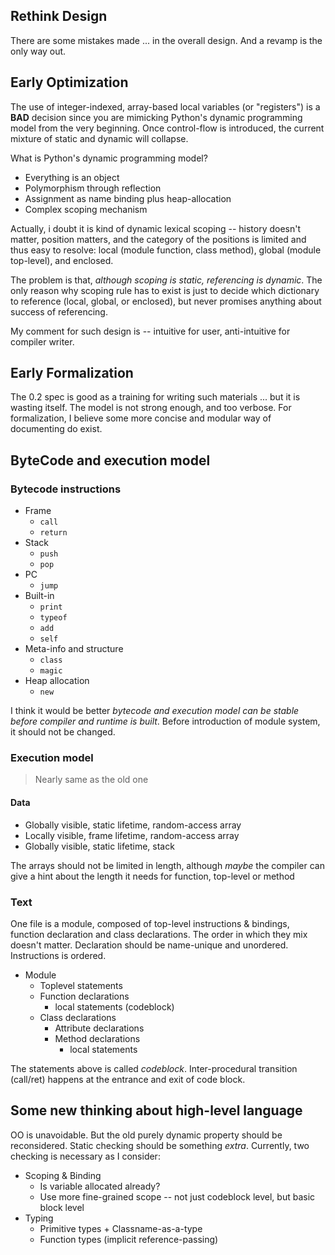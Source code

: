 Rethink Design
-----


There are some mistakes made ... in the overall design. And a revamp is the only way out.

## Early Optimization
The use of integer-indexed, array-based local variables (or "registers") is a **BAD** decision since you are mimicking Python's dynamic programming model from the very beginning. Once control-flow is introduced, the current mixture of static and dynamic will collapse.

What is Python's dynamic programming model?

* Everything is an object
* Polymorphism through reflection
* Assignment as name binding plus heap-allocation
* Complex scoping mechanism

Actually, i doubt it is kind of dynamic lexical scoping -- history doesn't matter, position matters, and the category of the positions is limited and thus easy to resolve: local (module function, class method), global (module top-level), and enclosed.

The problem is that, *although scoping is static, referencing is dynamic*. The only reason why scoping rule has to exist is just to decide which dictionary to reference (local, global, or enclosed), but never promises anything about success of referencing.

My comment for such design is -- intuitive for user, anti-intuitive for compiler writer.

## Early Formalization
The 0.2 spec is good as a training for writing such materials ... but it is wasting itself. The model is not strong enough, and too verbose. For formalization, I believe some more concise and modular way of documenting do exist.

## ByteCode and execution model
### Bytecode instructions

* Frame
    + `call`
    + `return`
* Stack
    + `push`
    + `pop`
* PC
    + `jump`
* Built-in
    + `print`
    + `typeof`
    + `add`
    + `self`
* Meta-info and structure
    + `class`
    + `magic`
* Heap allocation
    + `new`

I think it would be better *bytecode and execution model can be stable before compiler and runtime is built*. Before introduction of module system, it should not be changed.

### Execution model
> Nearly same as the old one

#### Data
* Globally visible, static lifetime, random-access array
* Locally visible, frame lifetime, random-access array
* Globally visible, static lifetime, stack

The arrays should not be limited in length, although *maybe* the compiler can give a hint about the length it needs for function, top-level or method

### Text
One file is a module, composed of top-level instructions & bindings, function declaration and  class declarations. The order in which they mix doesn't matter. Declaration should be name-unique and unordered. Instructions is ordered.

* Module
    + Toplevel statements
    + Function declarations
        + local statements (codeblock)
    + Class declarations
        + Attribute declarations
        + Method declarations
            + local statements

The statements above is called *codeblock*. Inter-procedural transition (call/ret) happens at the entrance and exit of code block.

## Some new thinking about high-level language
OO is unavoidable. But the old purely dynamic property should be reconsidered. Static checking should be something *extra*. Currently, two checking is necessary as I consider:

* Scoping & Binding
    + Is variable allocated already?
    + Use more fine-grained scope -- not just codeblock level, but basic block level
* Typing
    + Primitive types + Classname-as-a-type
    + Function types (implicit reference-passing)

